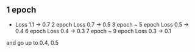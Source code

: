## 1 epoch 
  - Loss 1.1 -> 0.7
2 epoch 
  Loss 0.7 -> 0.5
3 epoch ~ 5 epoch
  Loss 0.5 -> 0.4
6 epoch 
  Loss 0.4 -> 0.3
7 epoch ~ 9 epoch
  Loss 0.3 -> 0.1
  
and go up to 0.4, 0.5
